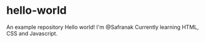 # hello-world
An example repository 
Hello world! 
I'm @Safranak
Currently learning HTML, CSS and Javascript. 
